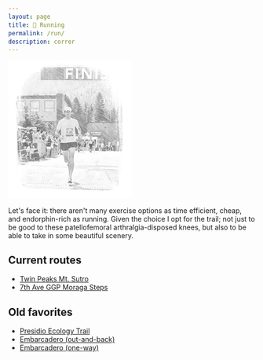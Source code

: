 ```yaml
---
layout: page
title: 👟 Running
permalink: /run/
description: correr
---
```

<img src="/assets/og/tahoe.half.bw.png" width="50%" height="50%">

Let's face it: there aren't many exercise options as time efficient, cheap, and endorphin-rich as running. Given the choice I opt for the trail; not just to be good to these patellofemoral arthralgia-disposed knees, but also to be able to take in some beautiful scenery.

## Current routes
- [Twin Peaks Mt. Sutro](/twin-peaks-mt-sutro/)
- [7th Ave GGP Moraga Steps](/ggp-moraga-steps/)

## Old favorites
- [Presidio Ecology Trail](/presidio/)
- [Embarcadero (out-and-back)](/ferry-bldg/)
- [Embarcadero (one-way)](/marina/)